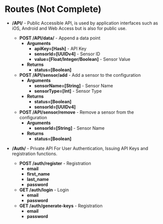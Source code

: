 
# Routes (Not Complete)
* **/API/** - Public Accessible API, is used by application interfaces such as iOS, Android and Web Access but is also for public use.
   * **POST /API/data/** - Append a data point
       * **Arguments**
            * **apiKey=[Hash]** - API Key
            * **sensorId=[UUIDv4]** - Sensor ID
            * **value=[Float/Integer/Boolean]** - Sensor Value
	   * **Returns**
	        * **status=[Boolean]**
   * **POST /API/sensor/add** - Add a sensor to the configuration
       * **Arguments**
            * **sensorName=[String]** - Sensor Name
	        * **sensorType=[Int]** - Sensor Type
	   * **Returns**
	        * **status=[Boolean]**
	        * **sensorId=[UUIDv4]**
   * **POST /API/sensor/remove** - Remove a sensor from the configuration
       * **Arguments**
            * **sensorId=[String]** - Sensor Name
	   * **Returns**
	        * **status=[Boolean]**
	   
	   
* **/Auth/** - Private API For User Authentication, Issuing API Keys and registration functions.
   * **POST /auth/register** - Registration
       * **email**
	   * **first_name**
	   * **last_name**
	   * **password**
   * **GET /auth/login** - Login
       * **email**
	   * **password**
   * **GET /auth/generate-keys** - Registration
       * **email**
	   * **password**